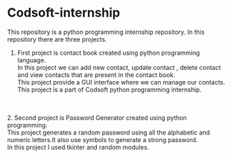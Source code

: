 # Codsoft-internship
This repository is a python programming internship repository. In this repository there are three projects. 
1. First project is contact book created using python programming language. <br>In this project we can add new contact, update contact , delete contact and view contacts that are present in the contact book.<br>This project provide a GUI interface where we can manage our contacts.<br> This project is a part of Codsoft python programming internship. 
<br>
<br>
2. Second project is Password Generator created using python programming.<br>
This project generates a random password using all the alphabetic and numeric letters.It also use symbols to generate a strong password.
<br>
In this project I used tkinter and random modules. 
